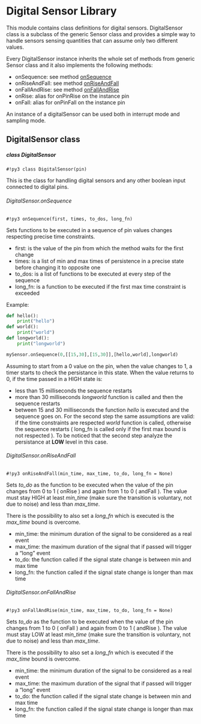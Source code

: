 <!-- _digitalSensor -->
<!-- module: digitalSensor -->
# Digital Sensor Library

This module contains class definitions for digital sensors. DigitalSensor class is a subclass of the generic Sensor class and provides a simple way to handle sensors sensing quantities that can assume only two different values.

Every DigitalSensor instance inherits the whole set of methods from generic Sensor class and it also implements the following methods:


* onSequence: see method [onSequence](https://docs.zerynth.com/latest/official/lib.zerynth.smartsensors/docs/official_lib.zerynth.smartsensors_digitalSensors.html#onsequence)
* onRiseAndFall: see method [onRiseAndFall](https://docs.zerynth.com/latest/official/lib.zerynth.smartsensors/docs/official_lib.zerynth.smartsensors_digitalSensors.html#onriseandfall)
* onFallAndRise: see method [onFallAndRise](https://docs.zerynth.com/latest/official/lib.zerynth.smartsensors/docs/official_lib.zerynth.smartsensors_digitalSensors.html#onfallandrise)
* onRise: alias for onPinRise on the instance pin
* onFall: alias for onPinFall on the instance pin

An instance of a digitalSensor can be used both in interrupt mode and sampling mode.

## DigitalSensor class

##### class DigitalSensor

```#!py3 class DigitalSensor(pin)```

This is the class for handling digital sensors and any other boolean input connected to digital pins.

###### DigitalSensor.onSequence

```#!py3 onSequence(first, times, to_dos, long_fn)```

Sets functions to be executed in a sequence of pin values changes respecting precise time constraints.


* first: is the value of the pin from which the method waits for the first change
* times: is a list of min and max times of persistence in a precise state before changing it to opposite one
* to_dos: is a list of functions to be executed at every step of the sequence
* long_fn: is a function to be executed if the first max time constraint is exceeded

Example:

```py
def hello():
    print("hello")
def world():
    print("world")
def longworld():
    print("longworld")

mySensor.onSequence(0,[[15,30],[15,30]],[hello,world],longworld)
```

Assuming to start from a 0 value on the pin, when the value changes to 1, a timer starts to check the
persistance in this state. When the value returns to 0, if the time passed in a HIGH state is:


* less than 15 milliseconds the sequence restarts
* more than 30 milliseconds *longworld* function is called and then the sequence restarts
* between 15 and 30 milliseconds the function *hello* is executed and the sequence goes on.
For the second step the same assumptions are valid: if the time constraints are respected *world* function is called, otherwise the sequence restarts ( long_fn is called only if the first max bound is not respected ). To be noticed that the second step analyze the persistance at **LOW** level in this case.

###### DigitalSensor.onRiseAndFall

```#!py3 onRiseAndFall(min_time, max_time, to_do, long_fn = None)```

Sets *to_do* as the function to be executed when the value of the pin changes from 0 to 1 ( onRise ) and again from 1 to 0 ( andFall ).
The value must stay HIGH at least *min_time* (make sure the transition is voluntary, not due to noise) and less than *max_time*.

There is the possibility to also set a *long_fn* which is executed is the *max_time* bound is overcome.


* min_time: the minimum duration of the signal to be considered as a real event
* max_time: the maximum duration of the signal that if passed will trigger a “long” event
* to_do: the function called if the signal state change is between min and max time
* long_fn: the function called if the signal state change is longer than max time

###### DigitalSensor.onFallAndRise

```#!py3 onFallAndRise(min_time, max_time, to_do, long_fn = None)```

Sets *to_do* as the function to be executed when the value of the pin changes from 1 to 0 ( onFall ) and again from 0 to 1 ( andRise ).
The value must stay LOW at least *min_time* (make sure the transition is voluntary, not due to noise) and less than *max_time*.

There is the possibility to also set a *long_fn* which is executed if the *max_time* bound is overcome.


* min_time: the minimum duration of the signal to be considered as a real event
* max_time: the maximum duration of the signal that if passed will trigger a “long” event
* to_do: the function called if the signal state change is between min and max time
* long_fn: the function called if the signal state change is longer than max time

